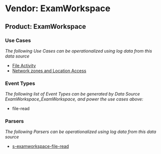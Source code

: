 Vendor: ExamWorkspace
=====================
Product: ExamWorkspace
----------------------

### Use Cases

_The following Use Cases can be operationalized using log data from this data source_

* [File Activity](../UseCases/usecase_file_activity.md)
* [Network zones and Location Access](../UseCases/usecase_network_zones_and_location_access.md)


### Event Types

_The following list of Event Types can be generated by Data Source ExamWorkspace_ExamWorkspace, and power the use cases above:_

- file-read


### Parsers

_The following Parsers can be operationalized using log data from this data source_

* [s-examworkspace-file-read](../Parsers/parserContent_s-examworkspace-file-read.md)
